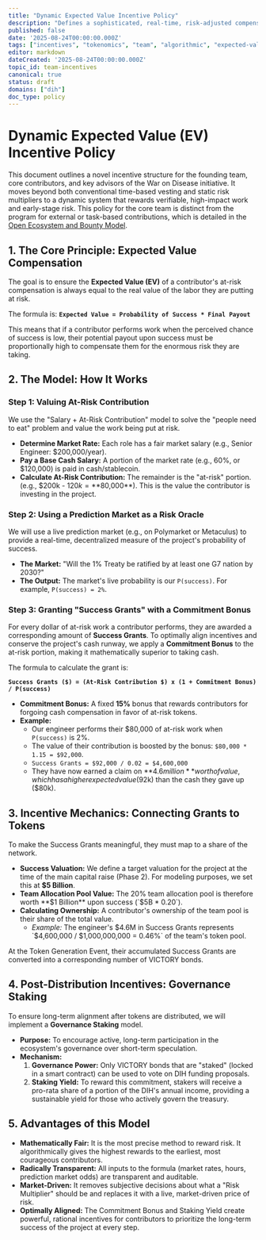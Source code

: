 ```yaml
---
title: "Dynamic Expected Value Incentive Policy"
description: "Defines a sophisticated, real-time, risk-adjusted compensation model based on Expected Value (EV) calculations, using prediction markets to dynamically price risk."
published: false
date: '2025-08-24T00:00:00.000Z'
tags: ["incentives", "tokenomics", "team", "algorithmic", "expected-value", "prediction-markets"]
editor: markdown
dateCreated: '2025-08-24T00:00:00.000Z'
topic_id: team-incentives
canonical: true
status: draft
domains: ["dih"]
doc_type: policy
---
```


# Dynamic Expected Value (EV) Incentive Policy

This document outlines a novel incentive structure for the founding team, core contributors, and key advisors of the War on Disease initiative. It moves beyond both conventional time-based vesting and static risk multipliers to a dynamic system that rewards verifiable, high-impact work and early-stage risk. This policy for the core team is distinct from the program for external or task-based contributions, which is detailed in the [Open Ecosystem and Bounty Model](./open-ecosystem-and-bounty-model.md).

## 1. The Core Principle: Expected Value Compensation

The goal is to ensure the **Expected Value (EV)** of a contributor's at-risk compensation is always equal to the real value of the labor they are putting at risk.

The formula is: **`Expected Value = Probability of Success * Final Payout`**

This means that if a contributor performs work when the perceived chance of success is low, their potential payout upon success must be proportionally high to compensate them for the enormous risk they are taking.

## 2. The Model: How It Works

### Step 1: Valuing At-Risk Contribution

We use the "Salary + At-Risk Contribution" model to solve the "people need to eat" problem and value the work being put at risk.

- **Determine Market Rate:** Each role has a fair market salary (e.g., Senior Engineer: $200,000/year).
- **Pay a Base Cash Salary:** A portion of the market rate (e.g., 60%, or $120,000) is paid in cash/stablecoin.
- **Calculate At-Risk Contribution:** The remainder is the "at-risk" portion. (e.g., $200k - $120k = **$80,000**). This is the value the contributor is investing in the project.

### Step 2: Using a Prediction Market as a Risk Oracle

We will use a live prediction market (e.g., on Polymarket or Metaculus) to provide a real-time, decentralized measure of the project's probability of success.

- **The Market:** "Will the 1% Treaty be ratified by at least one G7 nation by 2030?"
- **The Output:** The market's live probability is our `P(success)`. For example, `P(success) = 2%`.

### Step 3: Granting "Success Grants" with a Commitment Bonus

For every dollar of at-risk work a contributor performs, they are awarded a corresponding amount of **Success Grants**. To optimally align incentives and conserve the project's cash runway, we apply a **Commitment Bonus** to the at-risk portion, making it mathematically superior to taking cash.

The formula to calculate the grant is:

**`Success Grants ($) = (At-Risk Contribution $) x (1 + Commitment Bonus) / P(success)`**

- **Commitment Bonus:** A fixed **15%** bonus that rewards contributors for forgoing cash compensation in favor of at-risk tokens.
- **Example:**
  - Our engineer performs their $80,000 of at-risk work when `P(success)` is 2%.
  - The value of their contribution is boosted by the bonus: `$80,000 * 1.15 = $92,000`.
  - `Success Grants = $92,000 / 0.02 = $4,600,000`
  - They have now earned a claim on **$4.6 million** worth of value, which has a higher expected value ($92k) than the cash they gave up ($80k).

## 3. Incentive Mechanics: Connecting Grants to Tokens

To make the Success Grants meaningful, they must map to a share of the network.

- **Success Valuation:** We define a target valuation for the project at the time of the main capital raise (Phase 2). For modeling purposes, we set this at **$5 Billion**.
- **Team Allocation Pool Value:** The 20% team allocation pool is therefore worth **$1 Billion** upon success (`$5B * 0.20`).
- **Calculating Ownership:** A contributor's ownership of the team pool is their share of the total value.
  - *Example:* The engineer's $4.6M in Success Grants represents `$4,600,000 / $1,000,000,000 = 0.46%` of the team's token pool.

At the Token Generation Event, their accumulated Success Grants are converted into a corresponding number of VICTORY bonds.

## 4. Post-Distribution Incentives: Governance Staking

To ensure long-term alignment after tokens are distributed, we will implement a **Governance Staking** model.

- **Purpose:** To encourage active, long-term participation in the ecosystem's governance over short-term speculation.
- **Mechanism:**
  1.  **Governance Power:** Only VICTORY bonds that are "staked" (locked in a smart contract) can be used to vote on DIH funding proposals.
  2.  **Staking Yield:** To reward this commitment, stakers will receive a pro-rata share of a portion of the DIH's annual income, providing a sustainable yield for those who actively govern the treasury.

## 5. Advantages of this Model

- **Mathematically Fair:** It is the most precise method to reward risk. It algorithmically gives the highest rewards to the earliest, most courageous contributors.
- **Radically Transparent:** All inputs to the formula (market rates, hours, prediction market odds) are transparent and auditable.
- **Market-Driven:** It removes subjective decisions about what a "Risk Multiplier" should be and replaces it with a live, market-driven price of risk.
- **Optimally Aligned:** The Commitment Bonus and Staking Yield create powerful, rational incentives for contributors to prioritize the long-term success of the project at every step.
